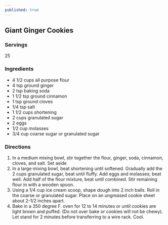 ```yaml
---
published: true
---
```



## Giant Ginger Cookies

### Servings
25

### Ingredients
- 4 1/2 cups all purpose flour
- 4 tsp ground ginger
- 2 tsp baking soda
- 1 1/2 tsp ground cinnamon
- 1 tsp ground cloves
- 1/4 tsp salt
- 1 1/2 cups shortening
- 2 cups granulated sugar
- 2 eggs
- 1/2 cup molasses
- 3/4 cup coarse sugar or granulated sugar

### Directions
1. In a medium mixing bowl, stir together the flour, ginger, soda, cinnamon, cloves, and salt. Set aside
2. In a large mixing bowl, beat shortening until softened. Gradually add the 2 cups granulated sugar, beat until fluffy. Add eggs and molasses; beat well. Add half of the flour mixture, beat until combined. Stir remaining flour in with a wooden spoon.
3. Using a 1/4 cup ice cream scoop, shape dough into 2 inch balls. Roll in the coarse or granulated sugar. Place on an ungreased cookie sheet about 2-1/2 inches apart.
4. Bake in a 350 degree F. oven for 12 to 14 minutes or until cookies are light brown and puffed. (Do not over bake or cookies will not be chewy). Let stand for 2 minutes before transferring to a wire rack. Cool.
